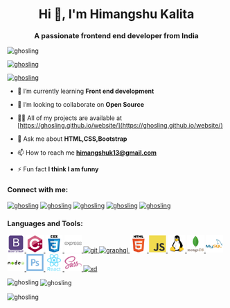 <h1 align="center">Hi 👋, I'm Himangshu Kalita</h1>
<h3 align="center">A passionate frontend end developer from India</h3>

<p align="left"> <img src="https://komarev.com/ghpvc/?username=ghosling&label=Profile%20views&color=0e75b6&style=flat" alt="ghosling" /> </p>

<p align="left"> <a href="https://github.com/ryo-ma/github-profile-trophy"><img src="https://github-profile-trophy.vercel.app/?username=ghosling" alt="ghosling" /></a> </p>

<p align="left"> <a href="https://twitter.com/ghosling" target="blank"><img src="https://img.shields.io/twitter/follow/ghosling?logo=twitter&style=for-the-badge" alt="ghosling" /></a> </p>

- 🌱 I’m currently learning **Front end development**

- 👯 I’m looking to collaborate on **Open Source**

- 👨‍💻 All of my projects are available at [https://ghosling.github.io/website/](https://ghosling.github.io/website/)

- 💬 Ask me about **HTML,CSS,Bootstrap**

- 📫 How to reach me **himangshuk13@gmail.com**

- ⚡ Fun fact **I think I am funny**

<h3 align="left">Connect with me:</h3>
<p align="left">
<a href="https://twitter.com/ghosling" target="blank"><img align="center" src="https://raw.githubusercontent.com/rahuldkjain/github-profile-readme-generator/neutral-icons/src/images/icons/Social/twitter.svg" alt="ghosling" height="30" width="40" /></a>
<a href="https://instagram.com/ghosling" target="blank"><img align="center" src="https://raw.githubusercontent.com/rahuldkjain/github-profile-readme-generator/neutral-icons/src/images/icons/Social/instagram.svg" alt="ghosling" height="30" width="40" /></a>
<a href="https://www.codechef.com/users/ghosling" target="blank"><img align="center" src="https://cdn.jsdelivr.net/npm/simple-icons@3.1.0/icons/codechef.svg" alt="ghosling" height="30" width="40" /></a>
<a href="https://www.hackerrank.com/ghosling" target="blank"><img align="center" src="https://raw.githubusercontent.com/rahuldkjain/github-profile-readme-generator/neutral-icons/src/images/icons/Social/hackerrank.svg" alt="ghosling" height="30" width="40" /></a>
<a href="https://codeforces.com/profile/ghosling" target="blank"><img align="center" src="https://cdn.jsdelivr.net/npm/simple-icons@3.0.1/icons/codeforces.svg" alt="ghosling" height="30" width="40" /></a>
</p>

<h3 align="left">Languages and Tools:</h3>
<p align="left"> <a href="https://getbootstrap.com" target="_blank"> <img src="https://raw.githubusercontent.com/devicons/devicon/master/icons/bootstrap/bootstrap-plain-wordmark.svg" alt="bootstrap" width="40" height="40"/> </a> <a href="https://www.w3schools.com/cpp/" target="_blank"> <img src="https://raw.githubusercontent.com/devicons/devicon/master/icons/cplusplus/cplusplus-original.svg" alt="cplusplus" width="40" height="40"/> </a> <a href="https://www.w3schools.com/css/" target="_blank"> <img src="https://raw.githubusercontent.com/devicons/devicon/master/icons/css3/css3-original-wordmark.svg" alt="css3" width="40" height="40"/> </a> <a href="https://expressjs.com" target="_blank"> <img src="https://raw.githubusercontent.com/devicons/devicon/master/icons/express/express-original-wordmark.svg" alt="express" width="40" height="40"/> </a> <a href="https://git-scm.com/" target="_blank"> <img src="https://www.vectorlogo.zone/logos/git-scm/git-scm-icon.svg" alt="git" width="40" height="40"/> </a> <a href="https://graphql.org" target="_blank"> <img src="https://www.vectorlogo.zone/logos/graphql/graphql-icon.svg" alt="graphql" width="40" height="40"/> </a> <a href="https://www.w3.org/html/" target="_blank"> <img src="https://raw.githubusercontent.com/devicons/devicon/master/icons/html5/html5-original-wordmark.svg" alt="html5" width="40" height="40"/> </a> <a href="https://developer.mozilla.org/en-US/docs/Web/JavaScript" target="_blank"> <img src="https://raw.githubusercontent.com/devicons/devicon/master/icons/javascript/javascript-original.svg" alt="javascript" width="40" height="40"/> </a> <a href="https://www.linux.org/" target="_blank"> <img src="https://raw.githubusercontent.com/devicons/devicon/master/icons/linux/linux-original.svg" alt="linux" width="40" height="40"/> </a> <a href="https://www.mongodb.com/" target="_blank"> <img src="https://raw.githubusercontent.com/devicons/devicon/master/icons/mongodb/mongodb-original-wordmark.svg" alt="mongodb" width="40" height="40"/> </a> <a href="https://www.mysql.com/" target="_blank"> <img src="https://raw.githubusercontent.com/devicons/devicon/master/icons/mysql/mysql-original-wordmark.svg" alt="mysql" width="40" height="40"/> </a> <a href="https://nodejs.org" target="_blank"> <img src="https://raw.githubusercontent.com/devicons/devicon/master/icons/nodejs/nodejs-original-wordmark.svg" alt="nodejs" width="40" height="40"/> </a> <a href="https://www.photoshop.com/en" target="_blank"> <img src="https://raw.githubusercontent.com/devicons/devicon/master/icons/photoshop/photoshop-line.svg" alt="photoshop" width="40" height="40"/> </a> <a href="https://reactjs.org/" target="_blank"> <img src="https://raw.githubusercontent.com/devicons/devicon/master/icons/react/react-original-wordmark.svg" alt="react" width="40" height="40"/> </a> <a href="https://sass-lang.com" target="_blank"> <img src="https://raw.githubusercontent.com/devicons/devicon/master/icons/sass/sass-original.svg" alt="sass" width="40" height="40"/> </a> <a href="https://www.adobe.com/products/xd.html" target="_blank"> <img src="https://cdn.worldvectorlogo.com/logos/adobe-xd.svg" alt="xd" width="40" height="40"/> </a> </p>

<p><img align="left" src="https://github-readme-stats.vercel.app/api/top-langs?username=ghosling&show_icons=true&locale=en&layout=compact" alt="ghosling" /></p>

<p>&nbsp;<img align="center" src="https://github-readme-stats.vercel.app/api?username=ghosling&show_icons=true&locale=en" alt="ghosling" /></p>

<p><img align="center" src="https://github-readme-streak-stats.herokuapp.com/?user=ghosling&" alt="ghosling" /></p>
